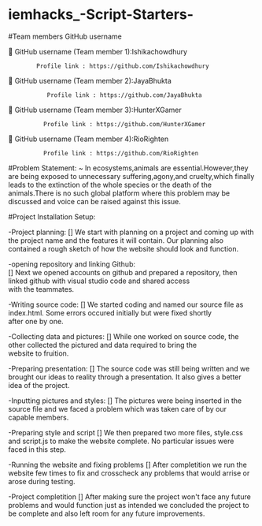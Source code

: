 # iemhacks_-Script-Starters-
#Team members GitHub username 


	GitHub username (Team member 1):Ishikachowdhury

            Profile link : https://github.com/Ishikachowdhury
            

	GitHub username (Team member 2):JayaBhukta
               
               Profile link : https://github.com/JayaBhukta
               
               
	GitHub username (Team member 3):HunterXGamer
       
              Profile link : https://github.com/HunterXGamer
              

	GitHub username (Team member 4):RioRighten
             
              Profile link : https://github.com/RioRighten

#Problem Statement:
~ In ecosystems,animals are essential.However,they are being exposed to unnecessary suffering,agony,and cruelty,which finally
leads to the extinction of the whole species or the death of the animals.There is no such global platform where this problem
may be discussed and voice can be raised against this issue.


#Project Installation Setup:

-Project planning:
      [] We start with planning on a project and coming up with the project name and the features it will contain.
      Our planning also contained a rough sketch of how the website should look and function.

   -opening repository and linking Github:    
       [] Next we opened accounts on github and prepared a repository, then linked github with visual studio code and shared access with the teammates.

 -Writing source code:
      [] We started coding and named our source file as index.html. Some errors occured initially but were fixed shortly after one by one. 

 -Collecting data and pictures:
      [] While one worked on source code, the other collected the pictured and data required to bring the website to fruition.  

 -Preparing presentation: 
       [] The source code was still being written and we brought our ideas to reality through a presentation. It also gives a better idea of the project.

   -Inputting pictures and styles: 
     [] The pictures were being inserted in the source file and we faced a problem which was taken care of by our capable members.
     
-Preparing style and script 
       [] We then prepared two more files, style.css and script.js to make the website complete. No particular issues were faced in this step.

-Running the website and fixing problems
     [] After completition we run the website few times to fix and crosscheck any problems that would arrise or arose during testing.

-Project completition 
     [] After making sure the project won't face any future problems and would function just as intended we concluded the project to be complete and also left room for any future improvements.
       
     
